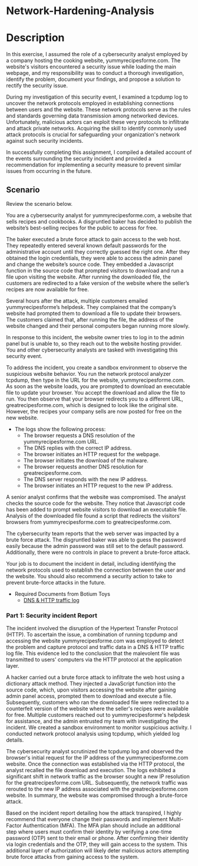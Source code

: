 # Network-Hardening-Analysis
<h1>Description</h1>
In this exercise, I assumed the role of a cybersecurity analyst employed by a company hosting the cooking website, yummyrecipesforme.com. The website's visitors encountered a security issue while loading the main webpage, and my responsibility was to conduct a thorough investigation, identify the problem, document your findings, and propose a solution to rectify the security issue.

During my investigation of this security event, I examined a tcpdump log to uncover the network protocols employed in establishing connections between users and the website. These network protocols serve as the rules and standards governing data transmission among networked devices. Unfortunately, malicious actors can exploit these very protocols to infiltrate and attack private networks. Acquiring the skill to identify commonly used attack protocols is crucial for safeguarding your organization's network against such security incidents.

In successfully completing this assignment, I compiled a detailed account of the events surrounding the security incident and provided a recommendation for implementing a security measure to prevent similar issues from occurring in the future.

<h2>Scenario</h2>
Review the scenario below.

You are a cybersecurity analyst for yummyrecipesforme.com, a website that sells recipes and cookbooks. A disgruntled baker has decided to publish the website’s best-selling recipes for the public to access for free.

The baker executed a brute force attack to gain access to the web host. They repeatedly entered several known default passwords for the administrative account until they correctly guessed the right one. After they obtained the login credentials, they were able to access the admin panel and change the website’s source code. They embedded a Javascript function in the source code that prompted visitors to download and run a file upon visiting the website. After running the downloaded file, the customers are redirected to a fake version of the website where the seller’s recipes are now available for free.

Several hours after the attack, multiple customers emailed yummyrecipesforme’s helpdesk. They complained that the company’s website had prompted them to download a file to update their browsers. The customers claimed that, after running the file, the address of the website changed and their personal computers began running more slowly.

In response to this incident, the website owner tries to log in to the admin panel but is unable to, so they reach out to the website hosting provider. You and other cybersecurity analysts are tasked with investigating this security event.

To address the incident, you create a sandbox environment to observe the suspicious website behavior. You run the network protocol analyzer tcpdump, then type in the URL for the website, yummyrecipesforme.com. As soon as the website loads, you are prompted to download an executable file to update your browser. You accept the download and allow the file to run. You then observe that your browser redirects you to a different URL, greatrecipesforme.com, which is designed to look like the original site. However, the recipes your company sells are now posted for free on the new website.


- <a> The logs show the following process: </a>
    -  The browser requests a DNS resolution of the yummyrecipesforme.com URL.
    -  The DNS replies with the correct IP address.
    -  The browser initiates an HTTP request for the webpage.
    -  The browser initiates the download of the malware.
    -  The browser requests another DNS resolution for greatrecipesforme.com.
    -  The DNS server responds with the new IP address.
    -  The browser initiates an HTTP request to the new IP address.

A senior analyst confirms that the website was compromised. The analyst checks the source code for the website. They notice that Javascript code has been added to prompt website visitors to download an executable file. Analysis of the downloaded file found a script that redirects the visitors’ browsers from yummyrecipesforme.com to greatrecipesforme.com.

The cybersecurity team reports that the web server was impacted by a brute force attack. The disgruntled baker was able to guess the password easily because the admin password was still set to the default password. Additionally, there were no controls in place to prevent a brute-force attack.

Your job is to document the incident in detail, including identifying the network protocols used to establish the connection between the user and the website.  You should also recommend a security action to take to prevent brute-force attacks in the future.

- <a> Required Documents from Botium Toys </a>
  - [DNS & HTTP traffic log](https://github.com/malikaii99/Operation-System-Hardening-Practice/blame/728a4090581dc4dc43672afb885a8a84e6714fb5/DNS%20%26%20HTTP%20traffic%20log.docx)


<h3>Part 1: Security incident Report </h3>
The incident involved the disruption of the Hypertext Transfer Protocol (HTTP). To ascertain the issue, a combination of running tcpdump and accessing the website yummyrecipesforme.com was employed to detect the problem and capture protocol and traffic data in a DNS & HTTP traffic log file. This evidence led to the conclusion that the malevolent file was transmitted to users' computers via the HTTP protocol at the application layer.

A hacker carried out a brute force attack to infiltrate the web host using a dictionary attack method. They injected a JavaScript function into the source code, which, upon visitors accessing the website after gaining admin panel access, prompted them to download and execute a file. Subsequently, customers who ran the downloaded file were redirected to a counterfeit version of the website where the seller's recipes were available for free. Multiple customers reached out to yummyrecipesforme's helpdesk for assistance, and the admin entrusted my team with investigating the incident. We created a sandbox environment to monitor suspicious activity. I conducted network protocol analysis using tcpdump, which yielded log details.

The cybersecurity analyst scrutinized the tcpdump log and observed the browser's initial request for the IP address of the yummyrecipesforme.com website. Once the connection was established via the HTTP protocol, the analyst recalled the file download and execution. The logs exhibited a significant shift in network traffic as the browser sought a new IP resolution for the greatrecipesforme.com URL. Subsequently, the network traffic was rerouted to the new IP address associated with the greatrecipesforme.com website. In summary, the website was compromised through a brute-force attack.

Based on the incident report detailing how the attack transpired, I highly recommend that everyone change their passwords and implement Multi-Factor Authentication (MFA). The MFA plan should include an additional step where users must confirm their identity by verifying a one-time password (OTP) sent to their email or phone. After confirming their identity via login credentials and the OTP, they will gain access to the system. This additional layer of authorization will likely deter malicious actors attempting brute force attacks from gaining access to the system.
